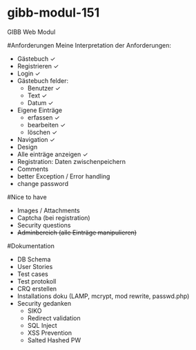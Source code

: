 # gibb-modul-151
GIBB Web Modul


#Anforderungen
Meine Interpretation der Anforderungen:
* Gästebuch ✓
* Registrieren ✓
* Login ✓
* Gästebuch felder:
	* Benutzer ✓
	* Text ✓
	* Datum  ✓
* Eigene Einträge 
	* erfassen ✓
	* bearbeiten ✓
	* löschen ✓
* Navigation ✓
* Design 
* Alle einträge anzeigen ✓
* Registration: Daten zwischenpeichern
* Comments
* better Exception / Error handling
* change password

#Nice to have
* Images / Attachments
* Captcha (bei registration)
* Security questions
* ~~Adminbereich (alle Einträge manipulieren)~~

#Dokumentation
* DB Schema
* User Stories
* Test cases
* Test protokoll
* CRQ erstellen
* Installations doku (LAMP, mcrypt, mod rewrite, passwd.php)
* Security gedanken 
	* SIKO
	* Redirect validation
	* SQL Inject
	* XSS Prevention
	* Salted Hashed PW
